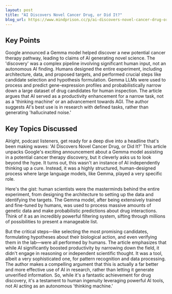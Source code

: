 ```yaml
---
layout: post 
title: "AI Discovers Novel Cancer Drug, or Did It?"
blog_url: https://www.mindprison.cc/p/ai-discovers-novel-cancer-drug-or-did-it-gemma-27b?utm_source=tldrai 
---
```




## Key Points

Google announced a Gemma model helped discover a new potential cancer therapy pathway, leading to claims of AI generating novel science.
The 'discovery' was a complex pipeline involving significant human input, not an autonomous AI finding.
Humans designed the entire experiment, including architecture, data, and proposed targets, and performed crucial steps like candidate selection and hypothesis formulation.
Gemma LLMs were used to process and predict gene-expression profiles and probabilistically narrow down a large dataset of drug candidates for human inspection.
The article argues that AI served as a productivity enhancement for a narrow task, not as a 'thinking machine' or an advancement towards AGI.
The author suggests AI's best use is in research with defined tasks, rather than generating 'hallucinated noise.'

## Key Topics Discussed

Alright, podcast listeners, get ready for a deep dive into a headline that's been making waves: 'AI Discovers Novel Cancer Drug, or Did It?' This article unpacks Google's exciting announcement about a Gemma model assisting in a potential cancer therapy discovery, but it cleverly asks us to look beyond the hype. It turns out, this wasn't an instance of AI independently thinking up a cure. Instead, it was a highly structured, human-designed process where large language models, like Gemma, played a very specific role.

Here's the gist: human scientists were the masterminds behind the entire experiment, from designing the architecture to setting up the data and identifying the targets. The Gemma model, after being extensively trained and fine-tuned by humans, was used to process massive amounts of genetic data and make probabilistic predictions about drug interactions. Think of it as an incredibly powerful filtering system, sifting through millions of possibilities to present a manageable list.

But the critical steps—like selecting the most promising candidates, formulating hypotheses about their biological action, and even verifying them in the lab—were all performed by humans. The article emphasizes that while AI significantly boosted productivity by narrowing down the field, it didn't engage in reasoning or independent scientific thought. It was a tool, albeit a very sophisticated one, for pattern recognition and data processing. The author makes a compelling argument that this is actually a far better and more effective use of AI in research, rather than letting it generate unverified information. So, while it's a fantastic achievement for drug discovery, it's a testament to human ingenuity leveraging powerful AI tools, not AI acting as an autonomous 'thinking machine.'

